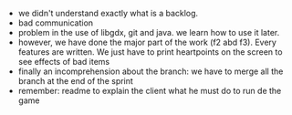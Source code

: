 - we didn't understand exactly what is a backlog.
- bad communication
- problem in the use of libgdx, git and java. we learn how to use it later.
- however, we have done the major part of the work (f2 abd f3). Every features are written. We just have to print heartpoints on the screen to see effects of bad items
- finally an incomprehension about the branch: we have to merge all the branch at the end of the sprint
- remember: readme to explain the client what he must do to run de the game

